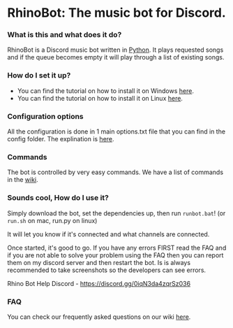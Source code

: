 # RhinoBot: The music bot for Discord.

### What is this and what does it do?

RhinoBot is a Discord music bot written in [Python](https://www.python.org "Python homepage"). It plays requested songs and if the queue becomes empty it will play through a list of existing songs.

### How do I set it up?

- You can find the tutorial on how to install it on Windows [here](https://github.com/SexualRhinoceros/MusicBot/wiki/Installation-guide-for-Windows-7-and-up "Windows instructions").
- You can find the tutorial on how to install it on Linux [here](https://github.com/SexualRhinoceros/MusicBot/wiki/Installation-guide-for-Ubuntu-14.04-and-other-versions "Linux instructions").

### Configuration options

All the configuration is done in 1 main options.txt file that you can find in the config folder. The explination is [here](https://github.com/SexualRhinoceros/MusicBot/wiki/Configuration-file "Configuration").

### Commands

The bot is controlled by very easy commands. We have a list of commands in the [wiki](https://github.com/SexualRhinoceros/MusicBot/wiki/Configuration-file "Commands list").

### Sounds cool, How do I use it?
Simply download the bot, set the dependencies up, then run `runbot.bat`! (or `run.sh` on mac, run.py on linux)

It will let you know if it's connected and what channels are connected.

Once started, it's good to go. If you have any errors FIRST read the FAQ and if you are not able to solve your problem using the FAQ then you can report them on my discord server and then restart the bot. Is is always recommended to take screenshots so the developers can see errors.

Rhino Bot Help Discord - https://discord.gg/0iqN3da4zqrSz036

### FAQ

You can check our frequently asked questions on our wiki [here](https://github.com/SexualRhinoceros/MusicBot/wiki/FAQ "FAQ").
